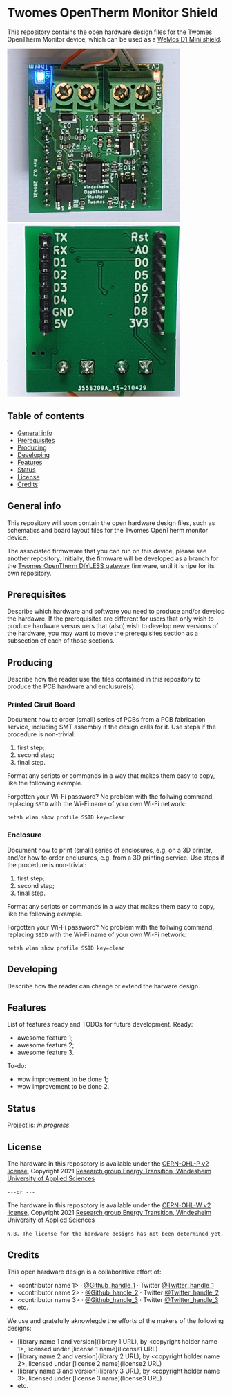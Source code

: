 # Twomes OpenTherm Monitor Shield

This repository contains the open hardware design files for the Twomes OpenTherm Monitor device, which can be used as a [WeMos D1 Mini shield](https://www.wemos.cc/en/latest/d1_mini_shield/index.html). 

<img src="./front.jpg" width="400" height="400" /> <img src="./back.jpg" width="400" height="400" />

## Table of contents
* [General info](#general-info)
* [Prerequisites](#prerequisites)
* [Producing](#producing)
* [Developing](#developing) 
* [Features](#features)
* [Status](#status)
* [License](#license)
* [Credits](#credits)

## General info
This repository will soon contain the open hardware design files, such as schematics and board layout files for the Twomes OpenTherm monitor device.

The associated firmwware that you can run on this device, please see another repository. Initially, the firmware will be developed as a branch for the [Twomes OpenTherm DIYLESS gateway](https://github.com/energietransitie/twomes-opentherm-gateway-diyless) firmware, until it is ripe for its own repository.

## Prerequisites
Describe which hardware and software you need to produce and/or develop the hardawre. If the prerequisites are different for users that only wish to produce hardware versus uers that (also) wish to develop new versions of the hardware, you may want to move the prerequisites section as a subsection of each of those sections.

## Producing

Describe how the reader use the files contained in this repository to produce the PCB hardware and enclusure(s). 

### Printed Ciruit Board
Document how to order (small) series of PCBs from a PCB fabrication service, including SMT assembly if the design calls for it. Use steps if the procedure is non-trivial:
1. first step;
2. second step;
3. final step.

Format any scripts or commands in a way that makes them  easy to copy, like the following example. 

Forgotten your Wi-Fi password? No problem with the follwing command, replacing `SSID` with the Wi-Fi name of your own Wi-Fi network: 
```shell
netsh wlan show profile SSID key=clear
```
### Enclosure
Document how to print (small) series of enclosures, e.g. on a 3D printer, and/or how to order enclusures, e.g. from a 3D printing service. Use steps if the procedure is non-trivial:
1. first step;
2. second step;
3. final step.

Format any scripts or commands in a way that makes them  easy to copy, like the following example. 

Forgotten your Wi-Fi password? No problem with the follwing command, replacing `SSID` with the Wi-Fi name of your own Wi-Fi network: 
```shell
netsh wlan show profile SSID key=clear
```

## Developing
Describe how the reader can change or extend the harware design. 

## Features
List of features ready and TODOs for future development. Ready:

* awesome feature 1;
* awesome feature 2;
* awesome feature 3.

To-do:

* wow improvement to be done 1;
* wow improvement to be done 2.

## Status
Project is: _in progress_

## License
The hardware in this reposotory is available under the [CERN-OHL-P v2 license](./LICENSE.md), Copyright 2021 [Research group Energy Transition, Windesheim University of Applied Sciences](https://windesheim.nl/energietransitie)

`---or ---`

The hardware in this reposotory is available under the [CERN-OHL-W v2 license](./LICENSE.md), Copyright 2021 [Research group Energy Transition, Windesheim University of Applied Sciences](https://windesheim.nl/energietransitie)

`N.B. The license for the hardware designs has not been determined yet.` 

## Credits
This open hardware design is a collaborative effort of:
* <contributor name 1> ·  [@Github_handle_1](https://github.com/<github_handle_1>) ·  Twitter [@Twitter_handle_1](https://twitter.com/<twitter_handle_1>)
* <contributor name 2> ·  [@Github_handle_2](https://github.com/<github_handle_2>) ·  Twitter [@Twitter_handle_2](https://twitter.com/<twitter_handle_2>)
* <contributor name 3> ·  [@Github_handle_3](https://github.com/<github_handle_3>) ·  Twitter [@Twitter_handle_3](https://twitter.com/<twitter_handle_3>)
* etc. 


We use and gratefully aknowlegde the efforts of the makers of the following designs:

* [library name 1 and version](library 1 URL), by <copyright holder name 1>, licensed under [license 1 name](license1 URL)
* [library name 2 and version](library 2 URL), by <copyright holder name 2>, licensed under [license 2 name](license2 URL)
* [library name 3 and version](library 3 URL), by <copyright holder name 3>, licensed under [license 3 name](license3 URL)
* etc. 
